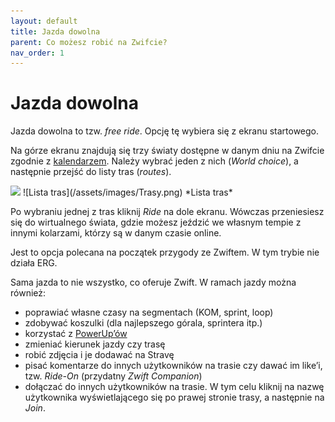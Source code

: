 ```yaml
---
layout: default
title: Jazda dowolna
parent: Co możesz robić na Zwifcie?
nav_order: 1
---
```


# Jazda dowolna 

Jazda dowolna to tzw. _free ride_. Opcję tę wybiera się z ekranu startowego.

Na górze ekranu znajdują się trzy światy dostępne w danym dniu na Zwifcie zgodnie z [kalendarzem](https://zwiftinsider.com/schedule). Należy wybrać jeden z nich (_World choice_), a następnie przejść do listy tras (_routes_).  

<img src="{{ Marta-Borkowska }}/assets/images/Trasy.png">
![Lista tras](/assets/images/Trasy.png)  
*Lista tras*  

Po wybraniu jednej z tras kliknij _Ride_ na dole ekranu. Wówczas przeniesiesz się do wirtualnego świata, gdzie możesz jeździć we własnym tempie z innymi kolarzami, którzy są w danym czasie online.

Jest to opcja polecana na początek przygody ze Zwiftem. W tym trybie nie działa ERG.

Sama jazda to nie wszystko, co oferuje Zwift. W ramach jazdy można również:

* poprawiać własne czasy na segmentach (KOM, sprint, loop)
* zdobywać koszulki (dla najlepszego górala, sprintera itp.)
* korzystać z [PowerUp’ów](https://zwiftinsider.com/powerups)
* zmieniać kierunek jazdy czy trasę
* robić zdjęcia i je dodawać na Stravę
* pisać komentarze do innych użytkowników na trasie czy dawać im like’i, tzw. _Ride-On_ (przydatny _Zwift Companion_)
* dołączać do innych użytkowników na trasie. W tym celu kliknij na nazwę użytkownika wyświetlającego się po prawej stronie trasy, a następnie na _Join_. 